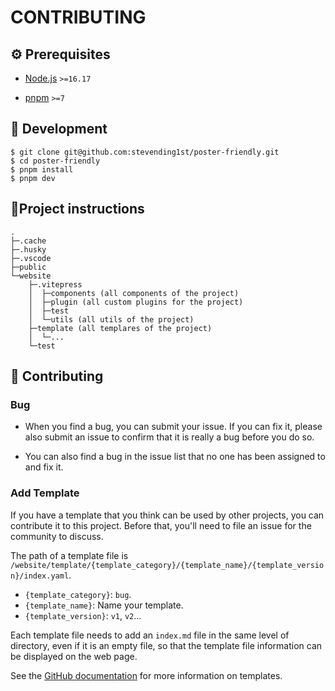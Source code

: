 # CONTRIBUTING

## ⚙️ Prerequisites

- [Node.js][1] `>=16.17`

- [pnpm][2] `>=7`

## 🔨 Development

```shell
$ git clone git@github.com:stevending1st/poster-friendly.git
$ cd poster-friendly
$ pnpm install
$ pnpm dev
```

## 🌲Project instructions

```text
.
├─.cache
├─.husky
├─.vscode
├─public
└─website
    ├─.vitepress
    │  ├─components (all components of the project)
    │  ├─plugin (all custom plugins for the project)
    │  ├─test
    │  └─utils (all utils of the project)
    ├─template (all templares of the project)
    │  └─...
    └─test
```

## 🤝 Contributing

### Bug

- When you find a bug, you can submit your issue. If you can fix it, please also submit an issue to confirm that it is really a bug before you do so.

- You can also find a bug in the issue list that no one has been assigned to and fix it.

### Add Template

If you have a template that you think can be used by other projects, you can contribute it to this project. Before that, you'll need to file an issue for the community to discuss.

The path of a template file is `/website/template/{template_category}/{template_name}/{template_version}/index.yaml`.

- `{template_category}`: `bug`.
- `{template_name}`: Name your template.
- `{template_version}`: `v1`, `v2`...

Each template file needs to add an `index.md` file in the same level of directory, even if it is an empty file, so that the template file information can be displayed on the web page.

See the [GitHub documentation][3] for more information on templates.

[1]: https://nodejs.org/en/
[2]: https://pnpm.io/
[3]: https://docs.github.com/en/communities/using-templates-to-encourage-useful-issues-and-pull-requests/syntax-for-githubs-form-schema
